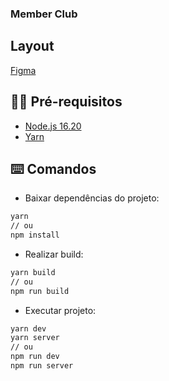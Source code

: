### Member Club

## Layout

[Figma](<https://www.figma.com/design/NCZg0IjqrogFD3WWWpamb1/Cart%C3%A3o-fidelidade-(Community)?m=auto&t=WxKkPX8wN8xOaKDF-6>)

## ✋🏻 Pré-requisitos

- [Node.js 16.20](https://nodejs.org/en/)
- [Yarn](https://yarnpkg.com/getting-started)

## :keyboard: Comandos

- Baixar dependências do projeto:

```sh
yarn
// ou
npm install
```

- Realizar build:

```sh
yarn build
// ou
npm run build
```

- Executar projeto:

```sh
yarn dev
yarn server
// ou
npm run dev
npm run server
```
